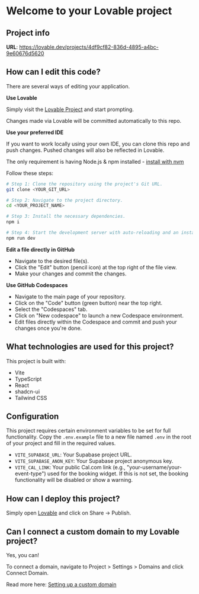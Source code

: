 # Welcome to your Lovable project

## Project info

**URL**: https://lovable.dev/projects/4df9cf82-836d-4895-a4bc-9e60676d5620

## How can I edit this code?

There are several ways of editing your application.

**Use Lovable**

Simply visit the [Lovable Project](https://lovable.dev/projects/4df9cf82-836d-4895-a4bc-9e60676d5620) and start prompting.

Changes made via Lovable will be committed automatically to this repo.

**Use your preferred IDE**

If you want to work locally using your own IDE, you can clone this repo and push changes. Pushed changes will also be reflected in Lovable.

The only requirement is having Node.js & npm installed - [install with nvm](https://github.com/nvm-sh/nvm#installing-and-updating)

Follow these steps:

```sh
# Step 1: Clone the repository using the project's Git URL.
git clone <YOUR_GIT_URL>

# Step 2: Navigate to the project directory.
cd <YOUR_PROJECT_NAME>

# Step 3: Install the necessary dependencies.
npm i

# Step 4: Start the development server with auto-reloading and an instant preview.
npm run dev
```

**Edit a file directly in GitHub**

- Navigate to the desired file(s).
- Click the "Edit" button (pencil icon) at the top right of the file view.
- Make your changes and commit the changes.

**Use GitHub Codespaces**

- Navigate to the main page of your repository.
- Click on the "Code" button (green button) near the top right.
- Select the "Codespaces" tab.
- Click on "New codespace" to launch a new Codespace environment.
- Edit files directly within the Codespace and commit and push your changes once you're done.

## What technologies are used for this project?

This project is built with:

- Vite
- TypeScript
- React
- shadcn-ui
- Tailwind CSS

## Configuration

This project requires certain environment variables to be set for full functionality. Copy the `.env.example` file to a new file named `.env` in the root of your project and fill in the required values.

- `VITE_SUPABASE_URL`: Your Supabase project URL.
- `VITE_SUPABASE_ANON_KEY`: Your Supabase project anonymous key.
- `VITE_CAL_LINK`: Your public Cal.com link (e.g., "your-username/your-event-type") used for the booking widget. If this is not set, the booking functionality will be disabled or show a warning.

## How can I deploy this project?

Simply open [Lovable](https://lovable.dev/projects/4df9cf82-836d-4895-a4bc-9e60676d5620) and click on Share -> Publish.

## Can I connect a custom domain to my Lovable project?

Yes, you can!

To connect a domain, navigate to Project > Settings > Domains and click Connect Domain.

Read more here: [Setting up a custom domain](https://docs.lovable.dev/tips-tricks/custom-domain#step-by-step-guide)
